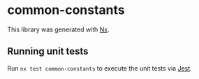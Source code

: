 # common-constants

This library was generated with [Nx](https://nx.dev).

## Running unit tests

Run `nx test common-constants` to execute the unit tests via [Jest](https://jestjs.io).
